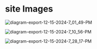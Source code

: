 # site Images


![diagram-export-12-15-2024-7_01_49-PM](https://github.com/user-attachments/assets/ee165100-b42b-4ae4-b304-9765b2f324fa)


![diagram-export-12-15-2024-7_10_56-PM](https://github.com/user-attachments/assets/4a393a62-7c30-4782-9710-d210e84ca389)


![diagram-export-12-15-2024-7_28_17-PM](https://github.com/user-attachments/assets/2b081b65-92aa-45be-9f2b-578d7e4e9e0b)
